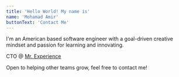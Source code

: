 ```yaml
---
title: 'Hello World! My name is'
name: 'Mohamad Amir'
buttonText: 'Contact Me'
---
```


I'm an American based software engineer with a goal-driven creative mindset and passion for learning and innovating.

CTO @ [Mr. Experience](https://www.mrxp.com)

Open to helping other teams grow, feel free to contact me!

